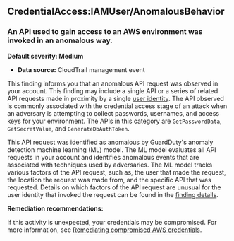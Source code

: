 CredentialAccess:IAMUser/AnomalousBehavior
------------------------------------------


### An API used to gain access to an AWS environment was invoked in an anomalous way.


**Default severity: Medium**


 * **Data source:** CloudTrail management event

This finding informs you that an anomalous API request was observed in your account. This finding may include a single API or a series of related API requests made in proximity by a single [user identity](https://docs.aws.amazon.com/awscloudtrail/latest/userguide/cloudtrail-event-reference-user-identity.html). The API observed is commonly associated with the credential access stage of an attack when an adversary is attempting to collect passwords, usernames, and access keys for your environment. The APIs in this category are `GetPasswordData`, `GetSecretValue`, and `GenerateDbAuthToken`. 


This API request was identified as anomalous by GuardDuty's anomaly detection machine learning (ML) model. The ML model evaluates all API requests in your account and identifies anomalous events that are associated with techniques used by adversaries. The ML model tracks various factors of the API request, such as, the user that made the request, the location the request was made from, and the specific API that was requested. Details on which factors of the API request are unusual for the user identity that invoked the request can be found in the [finding details](https://docs.aws.amazon.com/guardduty/latest/ug/guardduty_findings-summary.html#finding-anomalous).


**Remediation recommendations:**


If this activity is unexpected, your credentials may be compromised. For more information, see [Remediating compromised AWS credentials](https://docs.aws.amazon.com/guardduty/latest/ug/guardduty_remediate.html#compromised-creds).

